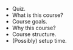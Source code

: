 * Quiz.
* What is this course?
* Course goals.
* Why this course?
* Course structure.
* (Possibly) setup time.
